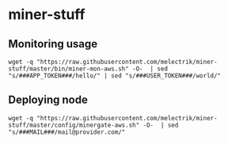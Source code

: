 # miner-stuff

## Monitoring usage

    wget -q "https://raw.githubusercontent.com/melectrik/miner-stuff/master/bin/miner-mon-aws.sh" -O-  | sed "s/###APP_TOKEN###/hello/" | sed "s/###USER_TOKEN###/world/"

## Deploying node

    wget -q "https://raw.githubusercontent.com/melectrik/miner-stuff/master/config/minergate-aws.sh" -O-  | sed "s/###MAIL###/mail@provider.com/"


